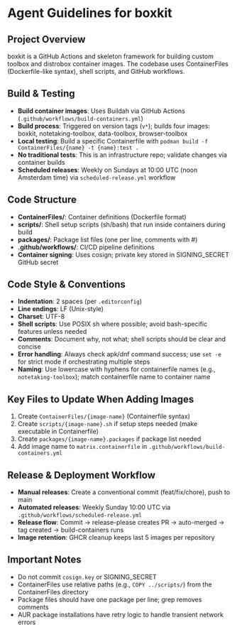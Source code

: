 # Agent Guidelines for boxkit

## Project Overview
boxkit is a GitHub Actions and skeleton framework for building custom toolbox and distrobox container images. The codebase uses ContainerFiles (Dockerfile-like syntax), shell scripts, and GitHub workflows.

## Build & Testing
- **Build container images**: Uses Buildah via GitHub Actions (`.github/workflows/build-containers.yml`)
- **Build process**: Triggered on version tags (`v*`); builds four images: boxkit, notetaking-toolbox, data-toolbox, browser-toolbox
- **Local testing**: Build a specific Containerfile with `podman build -f ContainerFiles/{name} -t {name}:test .`
- **No traditional tests**: This is an infrastructure repo; validate changes via container builds
- **Scheduled releases**: Weekly on Sundays at 10:00 UTC (noon Amsterdam time) via `scheduled-release.yml` workflow

## Code Structure
- **ContainerFiles/**: Container definitions (Dockerfile format)
- **scripts/**: Shell setup scripts (sh/bash) that run inside containers during build
- **packages/**: Package list files (one per line, comments with #)
- **.github/workflows/**: CI/CD pipeline definitions
- **Container signing**: Uses cosign; private key stored in SIGNING_SECRET GitHub secret

## Code Style & Conventions
- **Indentation**: 2 spaces (per `.editorconfig`)
- **Line endings**: LF (Unix-style)
- **Charset**: UTF-8
- **Shell scripts**: Use POSIX sh where possible; avoid bash-specific features unless needed
- **Comments**: Document why, not what; shell scripts should be clear and concise
- **Error handling**: Always check apk/dnf command success; use `set -e` for strict mode if orchestrating multiple steps
- **Naming**: Use lowercase with hyphens for containerfile names (e.g., `notetaking-toolbox`); match containerfile name to container name

## Key Files to Update When Adding Images
1. Create `ContainerFiles/{image-name}` (Containerfile syntax)
2. Create `scripts/{image-name}.sh` if setup steps needed (make executable in Containerfile)
3. Create `packages/{image-name}.packages` if package list needed
4. Add image name to `matrix.containerfile` in `.github/workflows/build-containers.yml`

## Release & Deployment Workflow
- **Manual releases**: Create a conventional commit (feat/fix/chore), push to main
- **Automated releases**: Weekly Sunday 10:00 UTC via `.github/workflows/scheduled-release.yml`
- **Release flow**: Commit → release-please creates PR → auto-merged → tag created → build-containers runs
- **Image retention**: GHCR cleanup keeps last 5 images per repository

## Important Notes
- Do not commit `cosign.key` or SIGNING_SECRET
- ContainerFiles use relative paths (e.g., `COPY ../scripts/`) from the ContainerFiles directory
- Package files should have one package per line; grep removes comments
- AUR package installations have retry logic to handle transient network errors
